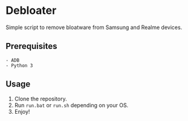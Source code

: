 # Debloater
Simple script to remove bloatware from Samsung and Realme devices.
## Prerequisites
    - ADB
    - Python 3
## Usage
1. Clone the repository. 
2. Run `run.bat` or `run.sh` depending on your OS.
3. Enjoy!